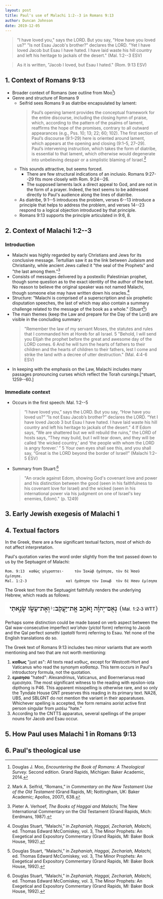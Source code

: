 ```yaml
---
layout: post
title: Paul's use of Malachi 1:2--3 in Romans 9:13
author: Duncan Johnson
date: 2019-12-05
---
```


[^seifrid]: Mark A. Seifrid, “Romans,” in *Commentary on the New Testament Use of the Old Testament* (Grand Rapids, MI;  Nottingham, UK: Baker Academic;  Apollos, 2007), 638.
[^moo]: Douglas J. Moo, *Encountering the Book of Romans: A Theological Survey.* Second edition. Grand Rapids, Michigan: Baker Academic, 2014.
[^verhoef]: Pieter A. Verhoef, *The Books of Haggai and Malachi,* The New International Commentary on the Old Testament (Grand Rapids, Mich: Eerdmans, 1987).
[^stuart]: Douglas Stuart, “Malachi,” in *Zephaniah, Haggai, Zechariah, Malachi,* ed. Thomas Edward McComiskey, vol. 3, The Minor Prophets: An Exegetical and Expository Commentary (Grand Rapids, MI: Baker Book House, 1992).

>  "I have loved you," says the LORD. But you say, "How have you loved us?" "Is not Esau Jacob's brother?" declares the LORD. "Yet I have loved Jacob but Esau I have hated. I have laid waste his hill country and left his heritage to jackals of the desert." (<span>Mal. 1:2--3</span> ESV)

>  As it is written, "Jacob I loved, but Esau I hated." (<span>Rom. 9:13</span> ESV)

## 1. Context of Romans 9:13

* Broader context of Romans (see outline from Moo[^moo])
* Genre and structure of Romans 9
	- Seifrid sees Romans 9 as diatribe encapsulated by lament:
		> Paul’s opening lament provides the conceptual framework for the entire discourse, including the closing hymn of praise, which, according to the pattern of the psalms of lament, reaffirms the hope of the promises, contrary to all outward appearances (e.g., Pss. 10; 13; 22; 60; 102). The first section of Paul’s discourse (9:1–29) here is oriented around lament, which appears at the opening and closing (9:1–5, 27–29). Paul’s intervening instruction, which takes the form of diatribe, is essential to that lament, which otherwise would degenerate into unbelieving despair or a simplistic blaming of Israel.[^seifrid]
	- This sounds attractive, but seems forced. 
		- There are few structural indications of an inclusio. Romans 9:27--29 fits more closely with Rom. 9:24--26.
		- The supposed laments lack a direct appeal to God, and are not in the form of a prayer. Indeed, the text seems to be addressed directly to Paul's audience along the lines of diatribe.
	- As diatribe, 9:1--5 introduces the problem, verses 6--13 introduce a principle that helps to address the problem, and verses 14--23 respond to a logical objection introduced by that principle.
	- Romans 9:13 supports the principle articulated in 9:6, 8.

## 2. Context of Malachi 1:2--3

### Introduction

* Malachi was highly regarded by early Christians and Jews for its conclusive message. Tertullian saw it as the link between Judaism and Christianity, while ancient Jews called it "the seal of the Prophets" and "the last among them."[^verhoef]
* Consists of messages delivered by a postexilic Palestinian prophet, though some question as to the exact identity of the author of the text. No reason to believe the original speaker was not named Malachi, though someone else may have written down his oracles.[^stuart]
* Structure: "Malachi is comprised of a superscription and six prophetic disputation speeches, the last of which may also contain a summary challenge related to the message of the book as a whole." (Stuart[^stuart])
* The main themes (keep the Law and prepare for the Day of the Lord) are visible in the concluding summary:
	>  "Remember the law of my servant Moses, the statutes and rules that I commanded him at Horeb for all Israel. 5 "Behold, I will send you Elijah the prophet before the great and awesome day of the LORD comes. 6 And he will turn the hearts of fathers to their children and the hearts of children to their fathers, lest I come and strike the land with a decree of utter destruction." (<span>Mal. 4:4-6</span> ESV)
* In keeping with the emphasis on the Law, Malachi includes many passages pronouncing curses which reflect the Torah cursings.[^stuart, 1259--60.]

### Immediate context

* Occurs in the first speech: Mal. 1:2--5
	>  “I have loved you,” says the LORD. But you say, “How have you loved us?” “Is not Esau Jacob’s brother?” declares the LORD. “Yet I have loved Jacob 3 but Esau I have hated. I have laid waste his hill country and left his heritage to jackals of the desert.” 4 If Edom says, “We are shattered but we will rebuild the ruins,” the LORD of hosts says, “They may build, but I will tear down, and they will be called ‘the wicked country,’ and ‘the people with whom the LORD is angry forever.’ ” 5 Your own eyes shall see this, and you shall say, “Great is the LORD beyond the border of Israel!” (<span>Malachi 1:2–5</span> ESV)
* Summary from Stuart:[^stuart]
	> "An oracle against Edom, showing God's covenant love and power and his distinction between the good (seen in his faithfulness to his covenant love for Israel) and the wicked (seen in his international power via his judgment on one of Israel's key enemies, Edom)." (p. 1249)


## 3. Early Jewish exegesis of Malachi 1

<!-- Anything here? See commentaries, otherwise note there is nothing interesting and move on -->

## 4. Textual factors

In the Greek, there are a few significant textual factors, most of which do not affect interpretation. 

Paul's quotation varies the word order slightly from the text passed down to us by the Septuagint of Malachi:

	Rom. 9:13  καθὼς γέγραπται·     τὸν Ἰακὼβ ἠγάπησα, τὸν δὲ Ἠσαῦ ἐμίσησα. 
	Mal. 1:2-3                  καὶ ἠγάπησα τὸν Ιακωβ  τὸν δὲ Ησαυ ἐμίσησα

<!-- ^BGT^ **Mal. 1:2-3** -->
   <!--2a ἠγάπησα ὑμᾶς λέγει κύριος καὶ εἴπατε ἐν τίνι ἠγάπησας ἡμᾶς οὐκ ἀδελφὸς ἦν Ησαυ τοῦ Ιακωβ λέγει κύριος  -->
<!-- 3b καὶ ἔταξα τὰ ὅρια αὐτοῦ εἰς ἀφανισμὸν καὶ τὴν κληρονομίαν αὐτοῦ εἰς δόματα ἐρήμου  -->

The Greek text from the Septuagint faithfully renders the underlying Hebrew, which reads as follows:

![](img-heb-Mal1.2-3.png)

Perhaps some distinction could be made based on verb aspect between the Qal waw-consecutive imperfect *wa'ohav* (*yictol* form) referring to Jacob and the Qal perfect *sanethi* (*qatalti* form) referring to Esau. Yet none of the English translations do so.

The Greek text of Romans 9:13 includes two minor variants that are worth mentioning and two that are not worth mentioning:

1. **καθως** "just as": 
	All texts read καθως, except for Westcott-Hort and Vaticanus who read the synonym καθαπερ. This term occurs in Paul's introductory formula, not the quotation.
2. **εμισησα** "hated":
	Alexandrinus, Vaticanus, and Boernerianus read εμεισησα. The most significant witness to the reading with epsilon-iota dipthong is P46. This apparent misspelling is otherwise rare, and so only the Tyndale House GNT preserves this reading in its primary text. NA28, UBS, and SBLGNT do not mention the variant in their apparatuses. Whichever spelling is accepted, the form remains aorist active first person singular from μισέω "hate."
3. According to the CNTTS apparatus, several spellings of the proper nouns for Jacob and Esau occur.

## 5. How Paul uses Malachi 1 in Romans 9:13

## 6. Paul's theological use




<script>var refTagger={settings:{bibleVersion:"ESV",libronixBibleVersion:"DEFAULT",addLogosLink:!1,appendIconToLibLinks:!1,libronixLinkIcon:"",noSearchClassNames:[],useTooltip:!0,noSearchTagNames:["h1","h2","h3","h4","h5","h6","span"],linksOpenNewWindow:!0,convertHyperlinks:!1,socialSharing:[],caseInsensitive:!1,tagChapters:!0}};!function(a,b){var c=a.createElement(b),d=a.getElementsByTagName(b)[0];c.src="//api.reftagger.com/v2/RefTagger.js",d.parentNode.insertBefore(c,d)}(document,"script");</script>